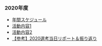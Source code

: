 
### 2020年度

- [年間スケジュール](https://drive.google.com/file/d/1QztLFbwAwtOOAYPc8O7_djzGZvXII52X/view?usp=sharing)
- [活動内容1](https://drive.google.com/file/d/1tZ9E9mFLwn40orqJ6QjA26c1ncigIL7S/view?usp=sharing)
- [活動内容2](https://drive.google.com/file/d/1wYZb14xC4hL7XPRq2pqjOVzJz1xkiThn/view?usp=sharing)
- [【参考】2020選考当日リポート＆振り返り](https://drive.google.com/file/d/1zxmE3ERwH79ujrzK7HzEWuBEboRfBZU8/view?usp=sharing)
